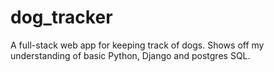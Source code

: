 # dog_tracker
A full-stack web app for keeping track of dogs. Shows off my understanding of basic Python, Django and postgres SQL.
